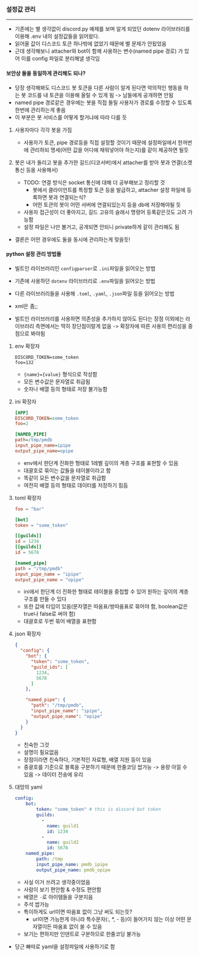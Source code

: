 ### 설정값 관리
---
- 기존에는 별 생각없이 discord.py 예제를 보며 알게 되었던 dotenv 라이브러리를 이용해 .env 내의 설정값들을 읽어왔다.
- 읽어올 값이 디스코드 토큰 하나밖에 없었기 때문에 별 문제가 안됬었음
- 근데 생각해보니 attacher와 bot이 함께 사용하는 변수(named pipe 경로) 가 있어 이를 config 파일로 분리해낼 생각임

#### 보안상 둘을 동일하게 관리해도 되나?
- 당장 생각해봐도 디스코드 봇 토큰을 다른 사람이 알게 된다면 악의적인 행동을 하는 봇 코드를 내 토큰을 이용해 올릴 수 있게 됨
-> 남들에게 공개하면 안됨
- named pipe 경로같은 경우에는 봇을 직접 돌릴 사용자가 경로를 수정할 수 있도록 한번에 관리하는게 좋음
- 이 부분은 봇 서비스를 어떻게 할거냐에 따라 다를 듯

1. 사용자마다 각각 봇을 가짐
    - 사용자가 토큰, pipe 경로등을 직접 설정할 것이기 때문에 설정파일에서 한꺼번에 관리하되 명세(어떤 값을 어디에 채워넣어야 하는지)를 같이 제공하면 될듯

2. 봇은 내가 돌리고 봇을 추가한 길드(디코서버)에서 attacher를 받아 봇과 연결(소켓 통신 등을 사용해서)
    - TODO: 연결 방식은 socket 통신에 대해 더 공부해보고 정리할 것
        - 봇에서 클라이언트를 특정할 토큰 등을 발급하고, attacher 설정 파일에 등록하면 봇과 연결되는식?
        - 어떤 토큰의 봇이 어떤 서버에 연결되있는지 등을 db에 저장해야될 듯
    - 사용자 접근성이 더 좋아지고, 길드 고유의 슬래시 명령어 등록같은것도 고려 가능함
    - 설정 파일은 나만 볼거고, 공개되면 안되니 private하게 같이 관리해도 됨

- 결론은 어떤 경우에도 둘을 동시에 관리하는게 맞을듯!

#### python 설정 관리 방법들
- 빌트인 라이브러리인 `configparser`로 `.ini`파일을 읽어오는 방법
- 기존에 사용하던 `dotenv` 라이브러리로 `.env`파일을 읽어오는 방법
- 다른 라이브러리들을 사용해 `.toml`, `.yaml`, `.json`파일 등을 읽어오는 방법
- xml은 좀;;

- 빌트인 라이브러리를 사용하면 의존성을 추가하지 않아도 된다는 장점 이외에는 라이브러리 측면에서는 딱히 장단점이랄게 없음
-> 확장자에 따른 사용의 편리성을 중점으로 봐야됨

1. env 확장자
    ```env
    DISCORD_TOKEN=some_token
    foo=132
    ```
    - `{name}={value}` 형식으로 작성함
    - 모든 변수값은 문자열로 취급됨
    - 숫자나 배열 등의 형태로 저장 불가능함

2. ini 확장자
    ```ini
    [APP]
    DISCORD_TOKEN=some_token
    foo=2

    [NAMED_PIPE]
    path=/tmp/pmdb
    input_pipe_name=ipipe
    output_pipe_name=opipe
    
    ```
    - env에서 한단계 진화한 형태로 1레벨 깊이의 계층 구조를 표현할 수 있음
    - 대괄호로 묶이는 값들을 테이블이라고 함
    - 똑같이 모든 변수값을 문자열로 취급함
    - 여전히 배열 등의 형태로 데이터를 저장하기 힘듬

3. toml 확장자
    ```toml
    foo = "bar"

    [bot]
    token = "some_token"

    [[guilds]]
    id = 1234
    [[guilds]]
    id = 5678

    [named_pipe]
    path = "/tmp/pmdb"
    input_pipe_name = "ipipe"
    output_pipe_name = "opipe"
    ```
    - ini에서 한단계 더 진화한 형태로 테이블을 중첩할 수 있어 원하는 깊이의 계층 구조를 만들 수 있다
    - 또한 값에 타입이 있음(문자열은 따옴표/쌍따옴표로 묶어야 함, boolean값은 true나 false로 써야 함)
    - 대괄호로 두번 묶어 배열을 표현함

4. json 확장자
    ```json
    {
      "config": {
        "bot": {
          "token": "some_token",
          "guild_ids": [
            1234,
            5678
          ]
        },

        "named_pipe": {
          "path": "/tmp/pmdb",
          "input_pipe_name": "ipipe",
          "output_pipe_name": "opipe"
        }
      }
    }
    ```
    - 친숙한 그것
    - 설명이 필요없음
    - 장점이라면 친숙하다, 기본적인 자료형, 배열 지원 등이 있음
    - 중괄호를 기준으로 블록을 구분하기 때문에 한줄코딩 쌉가능 -> 용량 아낄 수 있음 -> 데이터 전송에 유리

5. 대망의 yaml
    ```yaml
    config:
        bot:
            token: "some_token" # this is discord bot token
            guilds:
              - 
                name: guild1
                id: 1234
              - 
                name: guild2
                id: 5678
        named_pipe:
            path: /tmp
            input_pipe_name: pmdb_ipipe
            output_pipe_name: pmdb_opipe
    ```
    - 사실 이거 쓰려고 생각중이었음
    - 사람이 보기 편안함 & 수정도 편안함
    - 배열은 `-`로 아이템들을 구분지음
    - 주석 쌉가능
    - 특이하게도 url이면 따옴표 없이 그냥 써도 되는듯?
      - url이면 가능한게 아니라 특수문자(:, *, - 등)이 들어가지 않는 이상 어떤 문자열이든 따옴표 없이 쓸 수 있음
    - 보기는 편하지만 인덴트로 구분하므로 한줄코딩 불가능

- 당근 빠따로 yaml을 설정파일에 사용하기로 함